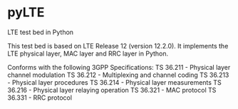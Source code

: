 # pyLTE
LTE test bed in Python

This test bed is based on LTE Release 12 (version 12.2.0).
It implements the LTE physical layer, MAC layer and RRC layer in Python.

Conforms with the following 3GPP Specifications:
TS 36.211 - Physical layer channel modulation
TS 36.212 - Multiplexing and channel coding
TS 36.213 - Physical layer procedures
TS 36.214 - Physical layer measurements
TS 36.216 - Physical layer relaying operation
TS 36.321 - MAC protocol
TS 36.331 - RRC protocol
